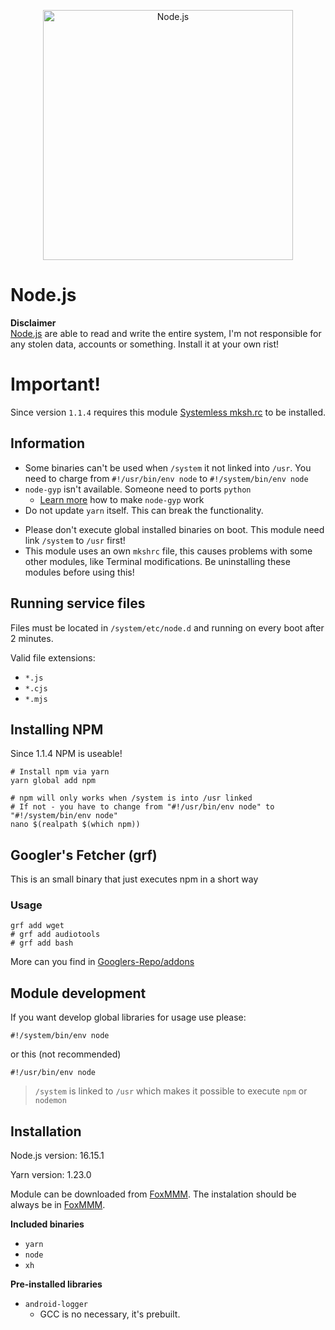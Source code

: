 [nodejs]: https://nodejs.org/en/
[foxmmm]: https://github.com/Fox2Code/FoxMagiskModuleManager

<p align="center">
  <a href="https://nodejs.org/">
    <img
      alt="Node.js"
      src="https://nodejs.org/static/images/logo-light.svg"
      width="400"
    />
  </a>
</p>

# Node.js

**Disclaimer**  
[Node.js][nodejs] are able to read and write the entire system, I'm not responsible for any stolen data, accounts or something. Install it at your own rist!

# Important!

Since version `1.1.4` requires this module [Systemless mksh.rc](https://github.com/Magisk-Modules-Alt-Repo/mkshrc) to be installed.

## Information

- Some binaries can't be used when `/system` it not linked into `/usr`. You need to charge from `#!/usr/bin/env node` to `#!/system/bin/env node`
- `node-gyp` isn't available. Someone need to ports `python`
  - [Learn more](https://github.com/Magisk-Modules-Alt-Repo/node/wiki/Install-Code-Server-and-run-it) how to make `node-gyp` work
- Do not update `yarn` itself. This can break the functionality.
<!-- - Do not use `npm`, you can install it via `yarn global add npm`, but `npm` isn't right configured for Android root usage.-->
- Please don't execute global installed binaries on boot. This module need link `/system` to `/usr` first!
- This module uses an own `mkshrc` file, this causes problems with some other modules, like Terminal modifications. Be uninstalling these modules before using this!

## Running service files

Files must be located in `/system/etc/node.d` and running on every boot after 2 minutes.

Valid file extensions:

- `*.js`
- `*.cjs`
- `*.mjs`

## Installing NPM

Since 1.1.4 NPM is useable!

```shell
# Install npm via yarn
yarn global add npm

# npm will only works when /system is into /usr linked
# If not - you have to change from "#!/usr/bin/env node" to "#!/system/bin/env node"
nano $(realpath $(which npm))
```

## Googler's Fetcher (grf)

This is an small binary that just executes npm in a short way

### Usage

```shell
grf add wget
# grf add audiotools
# grf add bash
```

More can you find in [Googlers-Repo/addons](https://github.com/Googlers-Repo/addons)

## Module development

If you want develop global libraries for usage use please:

```shell
#!/system/bin/env node
```

or this (not recommended)

```shell
#!/usr/bin/env node
```

> `/system` is linked to `/usr` which makes it possible to execute `npm` or `nodemon`

## Installation

Node.js version: 16.15.1

Yarn version: 1.23.0

Module can be downloaded from [FoxMMM][foxmmm]. The instalation should be always be in [FoxMMM][foxmmm].

**Included binaries**

- `yarn`
- `node`
- `xh`

**Pre-installed libraries**

- `android-logger`
  - GCC is no necessary, it's prebuilt.

